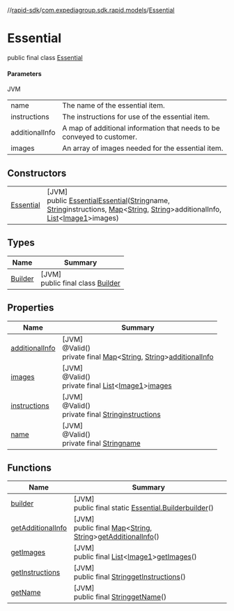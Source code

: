 //[rapid-sdk](../../../index.md)/[com.expediagroup.sdk.rapid.models](../index.md)/[Essential](index.md)

# Essential

public final class [Essential](index.md)

#### Parameters

JVM

| | |
|---|---|
| name | The name of the essential item. |
| instructions | The instructions for use of the essential item. |
| additionalInfo | A map of additional information that needs to be conveyed to customer. |
| images | An array of images needed for the essential item. |

## Constructors

| | |
|---|---|
| [Essential](-essential.md) | [JVM]<br>public [Essential](index.md)[Essential](-essential.md)([String](https://docs.oracle.com/javase/8/docs/api/java/lang/String.html)name, [String](https://docs.oracle.com/javase/8/docs/api/java/lang/String.html)instructions, [Map](https://docs.oracle.com/javase/8/docs/api/java/util/Map.html)&lt;[String](https://docs.oracle.com/javase/8/docs/api/java/lang/String.html), [String](https://docs.oracle.com/javase/8/docs/api/java/lang/String.html)&gt;additionalInfo, [List](https://docs.oracle.com/javase/8/docs/api/java/util/List.html)&lt;[Image1](../-image1/index.md)&gt;images) |

## Types

| Name | Summary |
|---|---|
| [Builder](-builder/index.md) | [JVM]<br>public final class [Builder](-builder/index.md) |

## Properties

| Name | Summary |
|---|---|
| [additionalInfo](index.md#-629558402%2FProperties%2F700308213) | [JVM]<br>@Valid()<br>private final [Map](https://docs.oracle.com/javase/8/docs/api/java/util/Map.html)&lt;[String](https://docs.oracle.com/javase/8/docs/api/java/lang/String.html), [String](https://docs.oracle.com/javase/8/docs/api/java/lang/String.html)&gt;[additionalInfo](index.md#-629558402%2FProperties%2F700308213) |
| [images](index.md#-1230559781%2FProperties%2F700308213) | [JVM]<br>@Valid()<br>private final [List](https://docs.oracle.com/javase/8/docs/api/java/util/List.html)&lt;[Image1](../-image1/index.md)&gt;[images](index.md#-1230559781%2FProperties%2F700308213) |
| [instructions](index.md#822539982%2FProperties%2F700308213) | [JVM]<br>@Valid()<br>private final [String](https://docs.oracle.com/javase/8/docs/api/java/lang/String.html)[instructions](index.md#822539982%2FProperties%2F700308213) |
| [name](index.md#257476264%2FProperties%2F700308213) | [JVM]<br>@Valid()<br>private final [String](https://docs.oracle.com/javase/8/docs/api/java/lang/String.html)[name](index.md#257476264%2FProperties%2F700308213) |

## Functions

| Name | Summary |
|---|---|
| [builder](builder.md) | [JVM]<br>public final static [Essential.Builder](-builder/index.md)[builder](builder.md)() |
| [getAdditionalInfo](get-additional-info.md) | [JVM]<br>public final [Map](https://docs.oracle.com/javase/8/docs/api/java/util/Map.html)&lt;[String](https://docs.oracle.com/javase/8/docs/api/java/lang/String.html), [String](https://docs.oracle.com/javase/8/docs/api/java/lang/String.html)&gt;[getAdditionalInfo](get-additional-info.md)() |
| [getImages](get-images.md) | [JVM]<br>public final [List](https://docs.oracle.com/javase/8/docs/api/java/util/List.html)&lt;[Image1](../-image1/index.md)&gt;[getImages](get-images.md)() |
| [getInstructions](get-instructions.md) | [JVM]<br>public final [String](https://docs.oracle.com/javase/8/docs/api/java/lang/String.html)[getInstructions](get-instructions.md)() |
| [getName](get-name.md) | [JVM]<br>public final [String](https://docs.oracle.com/javase/8/docs/api/java/lang/String.html)[getName](get-name.md)() |
